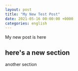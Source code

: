```yaml
---
layout: post
title: "My New Test Post"
date: 2021-05-16 00:00:00 +0000
categories: english
---
```



My new post is here

## here's a new section

another section
